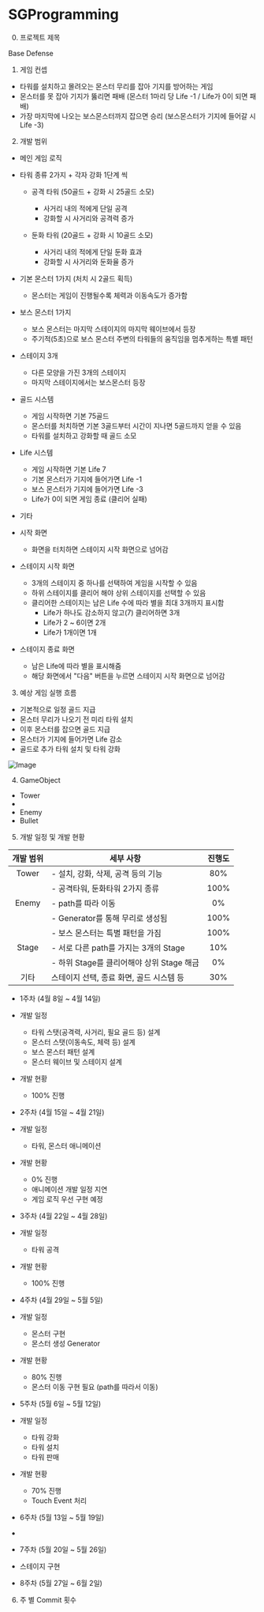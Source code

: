 # SGProgramming

0. 프로젝트 제목

 Base Defense

1. 게임 컨셉

 - 타워를 설치하고 몰려오는 몬스터 무리를 잡아 기지를 방어하는 게임
 - 몬스터를 못 잡아 기지가 뚫리면 패배 (몬스터 1마리 당 Life -1 / Life가 0이 되면 패배)
 - 가장 마지막에 나오는 보스몬스터까지 잡으면 승리 (보스몬스터가 기지에 들어갈 시 Life -3)


2. 개발 범위

 - 메인 게임 로직 

  - 타워 종류 2가지 + 각자 강화 1단계 씩
    - 공격 타워 (50골드 + 강화 시 25골드 소모)
      - 사거리 내의 적에게 단일 공격
      - 강화할 시 사거리와 공격력 증가

    - 둔화 타워 (20골드 + 강화 시 10골드 소모)
      - 사거리 내의 적에게 단일 둔화 효과
      - 강화할 시 사거리와 둔화율 증가
      
  - 기본 몬스터 1가지 (처치 시 2골드 획득)
    - 몬스터는 게임이 진행될수록 체력과 이동속도가 증가함

  - 보스 몬스터 1가지
    - 보스 몬스터는 마지막 스테이지의 마지막 웨이브에서 등장
    - 주기적(5초)으로 보스 몬스터 주변의 타워들의 움직임을 멈추게하는 특별 패턴

  - 스테이지 3개
    - 다른 모양을 가진 3개의 스테이지
    - 마지막 스테이지에서는 보스몬스터 등장

  - 골드 시스템
    - 게임 시작하면 기본 75골드
    - 몬스터를 처치하면 기본 3골드부터 시간이 지나면 5골드까지 얻을 수 있음
    - 타워를 설치하고 강화할 때 골드 소모

  - Life 시스템
    - 게임 시작하면 기본 Life 7
    - 기본 몬스터가 기지에 들어가면 Life -1
    - 보스 몬스터가 기지에 들어가면 Life -3
    - Life가 0이 되면 게임 종료 (클리어 실패)

 - 기타
  - 시작 화면
    - 화면을 터치하면 스테이지 시작 화면으로 넘어감

  - 스테이지 시작 화면
    - 3개의 스테이지 중 하나를 선택하여 게임을 시작할 수 있음
    - 하위 스테이지를 클리어 해야 상위 스테이지를 선택할 수 있음
    - 클리어한 스테이지는 남은 Life 수에 따라 별을 최대 3개까지 표시함
      - Life가 하나도 감소하지 않고(7) 클리어하면 3개
      - Life가 2 ~ 6이면 2개
      - Life가 1개이면 1개

  - 스테이지 종료 화면
    - 남은 Life에 따라 별을 표시해줌
    - 해당 화면에서 "다음" 버튼을 누르면 스테이지 시작 화면으로 넘어감


3. 예상 게임 실행 흐름

 - 기본적으로 일정 골드 지급
 - 몬스터 무리가 나오기 전 미리 타워 설치
 - 이후 몬스터를 잡으면 골드 지급
 - 몬스터가 기지에 들어가면 Life 감소
 - 골드로 추가 타워 설치 및 타워 강화

![Image](https://github.com/user-attachments/assets/0043a510-524d-433e-84f6-cd6e26ea3eca)

4. GameObject

 - Tower
  - 
 - Enemy
 - Bullet

5. 개발 일정 및 개발 현황

| 개발 범위 | 세부 사항                           | 진행도 |
|:--------:|--------------------------------------|:--------:|
| Tower | - 설치, 강화, 삭제, 공격 등의 기능       |  80% |
|       | - 공격타워, 둔화타워 2가지 종류          | 100%  |
| Enemy | - path를 따라 이동                      | 0% |
|       | - Generator를 통해 무리로 생성됨         | 100% |
|       | - 보스 몬스터는 특별 패턴을 가짐          | 100%  |
| Stage | - 서로 다른 path를 가지는 3개의 Stage      | 10% |
|       | - 하위 Stage를 클리어해야 상위 Stage 해금   | 0%  |
| 기타 | 스테이지 선택, 종료 화면, 골드 시스템 등       | 30% |



 - 1주차 (4월 8일 ~ 4월 14일)
  - 개발 일정
    - 타워 스탯(공격력, 사거리, 필요 골드 등) 설계
    - 몬스터 스탯(이동속도, 체력 등) 설계
    - 보스 몬스터 패턴 설계
    - 몬스터 웨이브 및 스테이지 설계

  - 개발 현황
    - 100% 진행


 - 2주차 (4월 15일 ~ 4월 21일)
  - 개발 일정
    - 타워, 몬스터 애니메이션

  - 개발 현황
    - 0% 진행
    - 애니메이션 개발 일정 지연
    - 게임 로직 우선 구현 예정
   

 - 3주차 (4월 22일 ~ 4월 28일)
  - 개발 일정
    - 타워 공격

  - 개발 현황
    - 100% 진행


 - 4주차 (4월 29일 ~ 5월 5일)
  - 개발 일정
    - 몬스터 구현
    - 몬스터 생성 Generator
  
  - 개발 현황
    - 80% 진행
    - 몬스터 이동 구현 필요 (path를 따라서 이동)


 - 5주차 (5월 6일 ~ 5월 12일)
  - 개발 일정
    - 타워 강화
    - 타워 설치
    - 타워 판매

  - 개발 현황
    - 70% 진행
    - Touch Event 처리


 - 6주차 (5월 13일 ~ 5월 19일)
  - 


 - 7주차 (5월 20일 ~ 5월 26일)
  - 스테이지 구현

 - 8주차 (5월 27일 ~ 6월 2일)
   

6. 주 별 Commit 횟수
